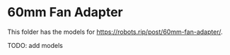 # 60mm Fan Adapter

This folder has the models for https://robots.rip/post/60mm-fan-adapter/.

TODO: add models
